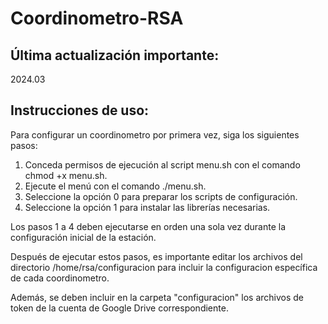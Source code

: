 # Coordinometro-RSA

## Última actualización importante: 
2024.03

## Instrucciones de uso:

Para configurar un coordinometro por primera vez, siga los siguientes pasos:

1. Conceda permisos de ejecución al script menu.sh con el comando chmod +x menu.sh.
2. Ejecute el menú con el comando ./menu.sh.
3. Seleccione la opción 0 para preparar los scripts de configuración.
4. Seleccione la opción 1 para instalar las librerías necesarias.

Los pasos 1 a 4 deben ejecutarse en orden una sola vez durante la configuración inicial de la estación.

Después de ejecutar estos pasos, es importante editar los archivos del directorio /home/rsa/configuracion para incluir la configuracion específica de cada coordinometro. 

Además, se deben incluir en la carpeta "configuracion" los archivos de token de la cuenta de Google Drive correspondiente.

